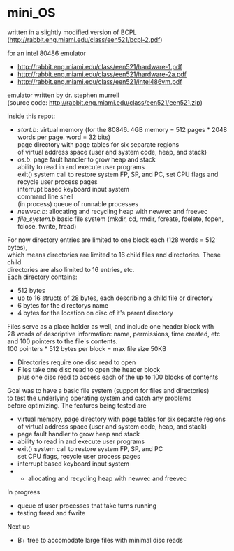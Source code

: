 # mini_OS
  
written in a slightly modified version of BCPL  
(http://rabbit.eng.miami.edu/class/een521/bcpl-2.pdf)  

for an intel 80486 emulator  
+ http://rabbit.eng.miami.edu/class/een521/hardware-1.pdf  
+ http://rabbit.eng.miami.edu/class/een521/hardware-2a.pdf  
+ http://rabbit.eng.miami.edu/class/een521/intel486vm.pdf  

emulator written by dr. stephen murrell  
(source code: http://rabbit.eng.miami.edu/class/een521/een521.zip)  


inside this repot:
+ *start.b*: virtual memory (for the 80846. 4GB memory = 512 pages * 2048 words per page. word = 32 bits)  
  page directory with page tables for six separate regions  
  of virtual address space (user and system code, heap, and stack)  
+ *os.b*: page fault handler to grow heap and stack  
  ability to read in and execute user programs  
  exit() system call to restore system FP, SP, and PC, set CPU flags and recycle user process pages  
  interrupt based keyboard input system  
  command line shell  
  (in process) queue of runnable processes  
+ *newvec.b*: allocating and recycling heap with newvec and freevec  
+ *file_system.b* basic file system (mkdir, cd, rmdir, fcreate, fdelete, fopen, fclose, fwrite, fread)  

For now directory entries are limited to one block each (128 words = 512 bytes),  
which means directories are limited to 16 child files and directories. These child  
directories are also limited to 16 entries, etc.  
Each directory contains:  
+ 512 bytes  
+ up to 16 structs of 28 bytes, each describing a child file or directory  
+ 6 bytes for the directorys name  
+ 4 bytes for the location on disc of it's parent directory  

Files serve as a place holder as well, and include one header block with  
28 words of descriptive information: name, permissions, time created, etc  
and 100 pointers to the file's contents.  
100 pointers * 512 bytes per block = max file size 50KB  

+ Directories require one disc read to open  
+ Files take one disc read to open the header block  
  plus one disc read to access each of the up to 100 blocks of contents  

Goal was to have a basic file system (support for files and directories)  
to test the underlying operating system and catch any problems  
before optimizing. The features being tested are  
+ virtual memory, page directory with page tables for six separate regions  
  of virtual address space (user and system code, heap, and stack)  
+ page fault handler to grow heap and stack  
+ ability to read in and execute user programs  
+ exit() system call to restore system FP, SP, and PC  
   set CPU flags, recycle user process pages  
+ interrupt based keyboard input system  
+ + allocating and recycling heap with newvec and freevec  
  
  
  
In progress  
+ queue of user processes that take turns running  
+ testing fread and fwrite

Next up  
+ B+ tree to accomodate large files with minimal disc reads  



